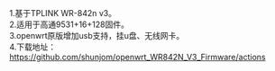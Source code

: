 1.基于TPLINK WR-842n v3。<br>
2.适用于高通9531+16+128固件。<br>
3.openwrt原版增加usb支持，挂u盘、无线网卡。<br>
4.下载地址：https://github.com/shunjom/openwrt_WR842N_V3_Firmware/actions
